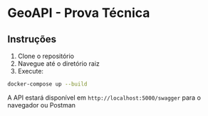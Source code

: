# GeoAPI - Prova Técnica

## Instruções

1. Clone o repositório
2. Navegue até o diretório raiz
3. Execute:
```bash
docker-compose up --build
```

A API estará disponível em `http://localhost:5000/swagger` para o navegador ou Postman
